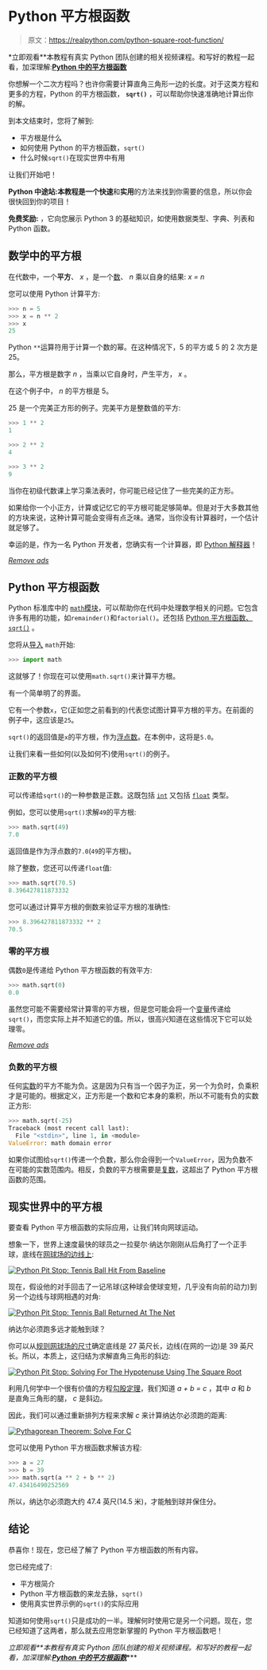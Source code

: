 # Python 平方根函数

> 原文：<https://realpython.com/python-square-root-function/>

*立即观看**本教程有真实 Python 团队创建的相关视频课程。和写好的教程一起看，加深理解:[**Python 中的平方根函数**](/courses/square-root-function-python/)

你想解一个二次方程吗？也许你需要计算直角三角形一边的长度。对于这类方程和更多的方程，Python 的平方根函数， **`sqrt()`** ，可以帮助你快速准确地计算出你的解。

到本文结束时，您将了解到:

*   平方根是什么
*   如何使用 Python 的平方根函数，`sqrt()`
*   什么时候`sqrt()`在现实世界中有用

让我们开始吧！

**Python 中途站:**本教程是一个**快速**和**实用**的方法来找到你需要的信息，所以你会很快回到你的项目！

**免费奖励:** ，它向您展示 Python 3 的基础知识，如使用数据类型、字典、列表和 Python 函数。

## 数学中的平方根

在代数中，一个**平方**、 *x* ，是一个[数](https://realpython.com/python-numbers/)、 *n* 乘以自身的结果: *x = n*

您可以使用 Python 计算平方:

>>>

```py
>>> n = 5
>>> x = n ** 2
>>> x
25
```

Python `**`运算符用于计算一个数的幂。在这种情况下，5 的平方或 5 的 2 次方是 25。

那么，平方根是数字 *n* ，当乘以它自身时，产生平方， *x* 。

在这个例子中， *n* 的平方根是 5。

25 是一个完美正方形的例子。完美平方是整数值的平方:

>>>

```py
>>> 1 ** 2
1

>>> 2 ** 2
4

>>> 3 ** 2
9
```

当你在初级代数课上学习乘法表时，你可能已经记住了一些完美的正方形。

如果给你一个小正方，计算或记忆它的平方根可能足够简单。但是对于大多数其他的方块来说，这种计算可能会变得有点乏味。通常，当你没有计算器时，一个估计就足够了。

幸运的是，作为一名 Python 开发者，您确实有一个计算器，即 [Python 解释器](https://realpython.com/interacting-with-python/#using-the-python-interpreter-interactively)！

[*Remove ads*](/account/join/)

## Python 平方根函数

Python 标准库中的 [`math`模块](https://realpython.com/python-math-module/)，可以帮助你在代码中处理数学相关的问题。它包含许多有用的功能，如`remainder()`和`factorial()`。还包括 [Python 平方根函数、`sqrt()`](https://docs.python.org/3/library/math.html#math.sqrt) 。

您将从[导入](https://realpython.com/absolute-vs-relative-python-imports/) `math`开始:

>>>

```py
>>> import math
```

这就够了！你现在可以使用`math.sqrt()`来计算平方根。

有一个简单明了的界面。

它有一个参数`x`，它(正如您之前看到的)代表您试图计算平方根的平方。在前面的例子中，这应该是`25`。

`sqrt()`的返回值是`x`的平方根，作为[浮点数](https://realpython.com/python-data-types/#floating-point-numbers)。在本例中，这将是`5.0`。

让我们来看一些如何(以及如何不)使用`sqrt()`的例子。

### 正数的平方根

可以传递给`sqrt()`的一种参数是正数。这既包括 [`int`](https://realpython.com/python-data-types/#integers) 又包括 [`float`](https://realpython.com/python-data-types/#floating-point-numbers) 类型。

例如，您可以使用`sqrt()`求解`49`的平方根:

>>>

```py
>>> math.sqrt(49)
7.0
```

返回值是作为浮点数的`7.0`(`49`的平方根)。

除了整数，您还可以传递`float`值:

>>>

```py
>>> math.sqrt(70.5)
8.396427811873332
```

您可以通过计算平方根的倒数来验证平方根的准确性:

>>>

```py
>>> 8.396427811873332 ** 2
70.5
```

### 零的平方根

偶数`0`是传递给 Python 平方根函数的有效平方:

>>>

```py
>>> math.sqrt(0)
0.0
```

虽然您可能不需要经常计算零的平方根，但是您可能会将一个[变量](https://realpython.com/python-variables/)传递给`sqrt()`，而您实际上并不知道它的值。所以，很高兴知道在这些情况下它可以处理零。

[*Remove ads*](/account/join/)

### 负数的平方根

任何[实数](https://en.wikipedia.org/wiki/Real_number)的平方不能为负。这是因为只有当一个因子为正，另一个为负时，负乘积才是可能的。根据定义，正方形是一个数和它本身的乘积，所以不可能有负的实数正方形:

>>>

```py
>>> math.sqrt(-25)
Traceback (most recent call last):
  File "<stdin>", line 1, in <module>
ValueError: math domain error
```

如果你试图给`sqrt()`传递一个负数，那么你会得到一个`ValueError`，因为负数不在可能的实数范围内。相反，负数的平方根需要是[复数](https://en.wikipedia.org/wiki/Complex_number)，这超出了 Python 平方根函数的范围。

## 现实世界中的平方根

要查看 Python 平方根函数的实际应用，让我们转向网球运动。

想象一下，世界上速度最快的球员之一拉斐尔·纳达尔刚刚从后角打了一个正手球，底线在[网球场的边线上](https://en.wikipedia.org/wiki/Tennis_court):

[![Python Pit Stop: Tennis Ball Hit From Baseline](img/812996b0d07c736c0c0eeaae1189d144.png)](https://files.realpython.com/media/untitled.b0437a7fab5e.png)

现在，假设他的对手回击了一记吊球(这种球会使球变短，几乎没有向前的动力)到另一个边线与球网相遇的对角:

[![Python Pit Stop: Tennis Ball Returned At The Net](img/f1ecf4f88875fb661306f005bc5018be.png)](https://files.realpython.com/media/untitled_1.9226ba6799b4.png)

纳达尔必须跑多远才能触到球？

你可以从[规则网球场的尺寸](https://en.wikipedia.org/wiki/Tennis_court#/media/File:Tennis_court_imperial.svg)确定底线是 27 英尺长，边线(在网的一边)是 39 英尺长。所以，本质上，这归结为求解直角三角形的斜边:

[![Python Pit Stop: Solving For The Hypotenuse Using The Square Root](img/253d1ec9e16b3d2ea97a2dde5bc58120.png)](https://files.realpython.com/media/Tennis_Court_1.12dcfe313971.png)

利用几何学中一个很有价值的方程[勾股定理](https://en.wikipedia.org/wiki/Pythagorean_theorem)，我们知道 *a + b = c* ，其中 *a* 和 *b* 是直角三角形的腿， *c* 是斜边。

因此，我们可以通过重新排列方程来求解 *c* 来计算纳达尔必须跑的距离:

[![Pythagorean Theorem: Solve For C](img/b5b28dd6662b61653ad371002d61feaa.png)](https://files.realpython.com/media/pythagorean_theorem_solve.1176a7b846c3.png)

您可以使用 Python 平方根函数求解该方程:

>>>

```py
>>> a = 27
>>> b = 39
>>> math.sqrt(a ** 2 + b ** 2)
47.43416490252569
```

所以，纳达尔必须跑大约 47.4 英尺(14.5 米)，才能触到球并保住分。

## 结论

恭喜你！现在，您已经了解了 Python 平方根函数的所有内容。

您已经完成了:

*   平方根简介
*   Python 平方根函数的来龙去脉，`sqrt()`
*   使用真实世界示例的`sqrt()`的实际应用

知道如何使用`sqrt()`只是成功的一半。理解何时使用它是另一个问题。现在，您已经知道了这两者，那么就去应用您新掌握的 Python 平方根函数吧！

*立即观看**本教程有真实 Python 团队创建的相关视频课程。和写好的教程一起看，加深理解:[**Python 中的平方根函数**](/courses/square-root-function-python/)****